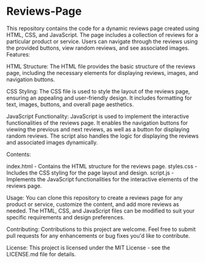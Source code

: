 # Reviews-Page
This repository contains the code for a dynamic reviews page created using HTML, CSS, and JavaScript. The page includes a collection of reviews for a particular product or service. Users can navigate through the reviews using the provided buttons, view random reviews, and see associated images.
Features:

HTML Structure: The HTML file provides the basic structure of the reviews page, including the necessary elements for displaying reviews, images, and navigation buttons.

CSS Styling: The CSS file is used to style the layout of the reviews page, ensuring an appealing and user-friendly design. It includes formatting for text, images, buttons, and overall page aesthetics.

JavaScript Functionality: JavaScript is used to implement the interactive functionalities of the reviews page. It enables the navigation buttons for viewing the previous and next reviews, as well as a button for displaying random reviews. The script also handles the logic for displaying the reviews and associated images dynamically.

Contents:

index.html - Contains the HTML structure for the reviews page.
styles.css - Includes the CSS styling for the page layout and design.
script.js - Implements the JavaScript functionalities for the interactive elements of the reviews page.

Usage:
You can clone this repository to create a reviews page for any product or service, customize the content, and add more reviews as needed. The HTML, CSS, and JavaScript files can be modified to suit your specific requirements and design preferences.

Contributing:
Contributions to this project are welcome. Feel free to submit pull requests for any enhancements or bug fixes you'd like to contribute.

License:
This project is licensed under the MIT License - see the LICENSE.md file for details.





